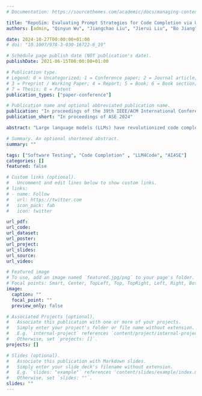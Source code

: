 ```yaml
---
# Documentation: https://sourcethemes.com/academic/docs/managing-content/

title: "RepoSim: Evaluating Prompt Strategies for Code Completion via User Behavior Simulation"
authors: [admin, "Qinyun Wu", "Jiangchao Liu", "Jierui Liu", "Bo Jiang", "Mengqian Xu", "Yinghao Wang", "Xia Liu", "Ping Yang"]

date: 2024-10-27T00:00:00+01:00
# doi: "10.1007/978-3-030-16722-6_19"

# Schedule page publish date (NOT publication's date).
publishDate: 2021-06-15T00:00:00+01:00

# Publication type.
# Legend: 0 = Uncategorized; 1 = Conference paper; 2 = Journal article;
# 3 = Preprint / Working Paper; 4 = Report; 5 = Book; 6 = Book section;
# 7 = Thesis; 8 = Patent
publication_types: ["paper-conference"]

# Publication name and optional abbreviated publication name.
publication: "In proceedings of the 39th IEEE/ACM International Conference on Automated Software Engineering (ASE 2024)"
publication_short: "In proceedings of ASE 2024"

abstract: "Large language models (LLMs) have revolutionized code completion tasks. IDE plugins such as Copilot can generate code recommendations, saving developers significant time and effort. However, current evaluation methods for code completion are limited by their reliance on static code benchmarks, which do not consider human interactions and evolving repositories. This paper proposes RepoSim, a novel benchmark designed to evaluate code completion tasks by simulating the evolving process of repositories and incorporating user behaviors. RepoSim leverages data from an IDE plugin, by recording and replaying user behaviors to provide a realistic programming context for evaluation. This allows for the assessment of more complex prompt strategies, such as utilizing recently visited files and incorporating user editing history. Additionally, RepoSim proposes a new metric based on users' acceptance or rejection of predictions, offering a user-centric evaluation criterion. Our preliminary evaluation demonstrates that incorporating users' recent edit history into prompts significantly improves the quality of LLM-generated code, highlighting the importance of temporal context in code completion. RepoSim represents a significant advancement in benchmarking tools, offering a realistic and user-focused framework for evaluating code completion performance."

# Summary. An optional shortened abstract.
summary: ""

tags: ["Software Testing", "Code Completion" , "LLM4Code", "AI4SE"]
categories: []
featured: false

# Custom links (optional).
#   Uncomment and edit lines below to show custom links.
# links:
# - name: Follow
#   url: https://twitter.com
#   icon_pack: fab
#   icon: twitter

url_pdf:
url_code:
url_dataset:
url_poster:
url_project:
url_slides:
url_source:
url_video:

# Featured image
# To use, add an image named `featured.jpg/png` to your page's folder. 
# Focal points: Smart, Center, TopLeft, Top, TopRight, Left, Right, BottomLeft, Bottom, BottomRight.
image:
  caption: ""
  focal_point: ""
  preview_only: false

# Associated Projects (optional).
#   Associate this publication with one or more of your projects.
#   Simply enter your project's folder or file name without extension.
#   E.g. `internal-project` references `content/project/internal-project/index.md`.
#   Otherwise, set `projects: []`.
projects: []

# Slides (optional).
#   Associate this publication with Markdown slides.
#   Simply enter your slide deck's filename without extension.
#   E.g. `slides: "example"` references `content/slides/example/index.md`.
#   Otherwise, set `slides: ""`.
slides: ""
---
```

